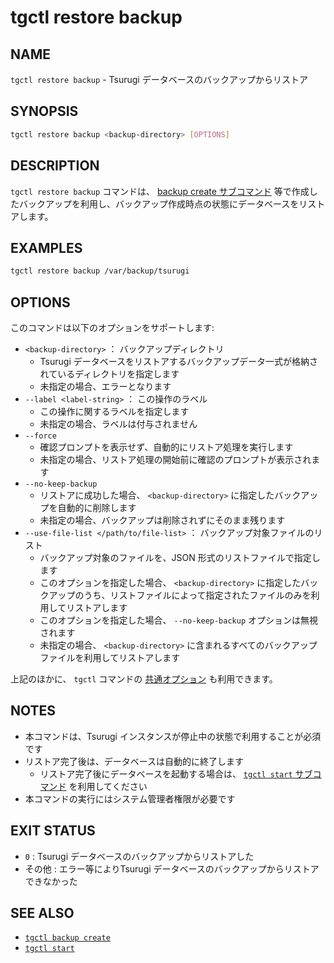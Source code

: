 # tgctl restore backup

## NAME

`tgctl restore backup` - Tsurugi データベースのバックアップからリストア

## SYNOPSIS

```sh
tgctl restore backup <backup-directory> [OPTIONS]
```

## DESCRIPTION

`tgctl restore backup` コマンドは、 [backup create サブコマンド](./tgctl-backup-create_ja.md) 等で作成したバックアップを利用し、バックアップ作成時点の状態にデータベースをリストアします。

## EXAMPLES

```sh
tgctl restore backup /var/backup/tsurugi
```

## OPTIONS

このコマンドは以下のオプションをサポートします:

* `<backup-directory>` ： バックアップディレクトリ
  * Tsurugi データベースをリストアするバックアップデータ一式が格納されているディレクトリを指定します
  * 未指定の場合、エラーとなります
* `--label <label-string>` ： この操作のラベル
  * この操作に関するラベルを指定します
  * 未指定の場合、ラベルは付与されません
* `--force`
  * 確認プロンプトを表示せず、自動的にリストア処理を実行します
  * 未指定の場合、リストア処理の開始前に確認のプロンプトが表示されます
* `--no-keep-backup`
  * リストアに成功した場合、 `<backup-directory>` に指定したバックアップを自動的に削除します
  * 未指定の場合、バックアップは削除されずにそのまま残ります
* `--use-file-list </path/to/file-list>` ：  バックアップ対象ファイルのリスト
  * バックアップ対象のファイルを、JSON 形式のリストファイルで指定します
  * このオプションを指定した場合、 `<backup-directory>` に指定したバックアップのうち、リストファイルによって指定されたファイルのみを利用してリストアします
  * このオプションを指定した場合、 `--no-keep-backup` オプションは無視されます
  * 未指定の場合、 `<backup-directory>` に含まれるすべてのバックアップファイルを利用してリストアします

上記のほかに、 `tgctl` コマンドの [共通オプション](./tgctl_ja.md#common-options) も利用できます。

## NOTES

* 本コマンドは、Tsurugi インスタンスが停止中の状態で利用することが必須です
* リストア完了後は、データベースは自動的に終了します
  * リストア完了後にデータベースを起動する場合は、 [`tgctl start` サブコマンド](./tgctl-start_ja.md) を利用してください
* 本コマンドの実行にはシステム管理者権限が必要です

## EXIT STATUS

* `0` : Tsurugi データベースのバックアップからリストアした
* その他 : エラー等によりTsurugi データベースのバックアップからリストアできなかった

## SEE ALSO

* [`tgctl backup create`](./tgctl-backup-create_ja.md)
* [`tgctl start`](./tgctl-start_ja.md)
